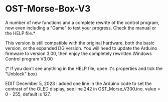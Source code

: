 # OST-Morse-Box-V3
A number of new functions and a complete rewrite of the control program, now even including a "Game" to test your progress.
Check the manual or the HELP file.*

This version is still compatible with the original hardware, both the basic version, or the expanded DG version.
You will need to update the Arduino firmware to version 3.00, then enjoy the completely rewritten Windows Control program V3.00

 (* If you don't see anything in the HELP file, open it's properties and tick the "Unblock" box)

 EDIT December 5, 2023 : added one line in the Arduino code to set the contrast of the OLED display, see line 242 in OST_Morse_V300.ino, value = 0 - 255, default is 127.

